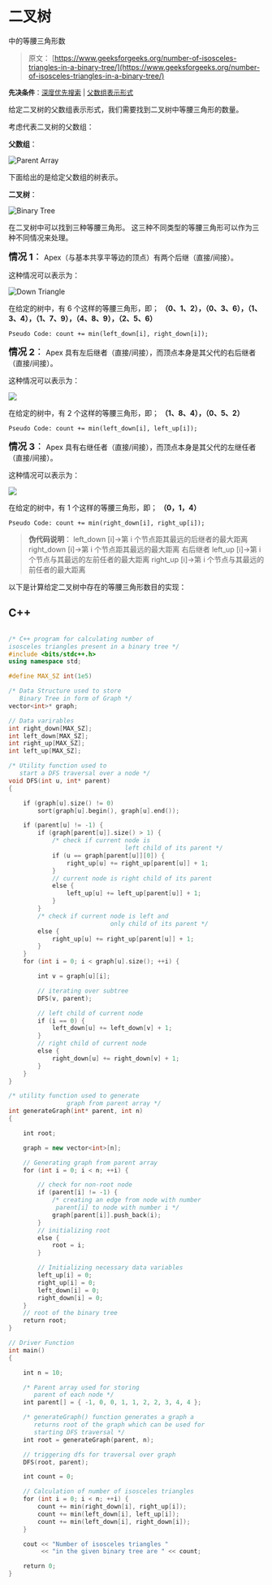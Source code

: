 # 二叉树

中的等腰三角形数

> 原文： [https://www.geeksforgeeks.org/number-of-isosceles-triangles-in-a-binary-tree/](https://www.geeksforgeeks.org/number-of-isosceles-triangles-in-a-binary-tree/)

<font size="2">**先决条件**：[深度优先搜索](https://www.geeksforgeeks.org/depth-first-search-or-dfs-for-a-graph/) | [父数组表示形式](https://www.geeksforgeeks.org/construct-a-binary-tree-from-parent-array-representation/)</font>

给定二叉树的父数组表示形式，我们需要找到二叉树中等腰三角形的数量。

考虑代表二叉树的父数组：

**父数组**：

![Parent Array](img/963b321b936ef5d1f3342ede94744467.png)

下面给出的是给定父数组的树表示。

**二叉树**：

![Binary Tree](img/e7a5527e0835931600c29cf52ce2408b.png)

在二叉树中可以找到三种等腰三角形。 这三种不同类型的等腰三角形可以作为三种不同情况来处理。

<font size="4">**情况 1**：</font> Apex（与基本共享平等边的顶点）有两个后继（直接/间接）。

这种情况可以表示为：

![Down Triangle](img/98a0be758bd1cbe6d2e556bf9af601d7.png)

在给定的树中，有 6 个这样的等腰三角形，即； **（0、1、2），（0、3、6），（1、3、4），（1、7、9），（4、8、9），（2、5、6）**

```
Pseudo Code: count += min(left_down[i], right_down[i]);
```

<font size="4">**情况 2**：</font> Apex 具有左后继者（直接/间接），而顶点本身是其父代的右后继者（直接/间接）。

这种情况可以表示为：

![](img/f19f78fc03981eca332c853a3dddaf44.png)

在给定的树中，有 2 个这样的等腰三角形，即； **（1、8、4），（0、5、2）**

```
Pseudo Code: count += min(left_down[i], left_up[i]);
```

<font size="4">**情况 3**：</font> Apex 具有右继任者（直接/间接），而顶点本身是其父代的左继任者（直接/间接）。

这种情况可以表示为：

![](img/c7add24794c37fb8eeca89ae24b73861.png)

在给定的树中，有 1 个这样的等腰三角形，即； **（0，1，4）**

```
Pseudo Code: count += min(right_down[i], right_up[i]);
```

> **伪代码说明**：
> left_down [i]->第 i 个节点距其最远的后继者的最大距离
> right_down [i]->第 i 个节点距其最远的最大距离 右后继者
> left_up [i]->第 i 个节点与其最远的左前任者的最大距离
> right_up [i]->第 i 个节点与其最远的前任者的最大距离

以下是计算给定二叉树中存在的等腰三角形数目的实现：

## C++

```cpp

/* C++ program for calculating number of  
isosceles triangles present in a binary tree */
#include <bits/stdc++.h> 
using namespace std; 

#define MAX_SZ int(1e5) 

/* Data Structure used to store  
   Binary Tree in form of Graph */
vector<int>* graph; 

// Data varirables 
int right_down[MAX_SZ]; 
int left_down[MAX_SZ]; 
int right_up[MAX_SZ]; 
int left_up[MAX_SZ]; 

/* Utility function used to  
   start a DFS traversal over a node */
void DFS(int u, int* parent) 
{ 

    if (graph[u].size() != 0) 
        sort(graph[u].begin(), graph[u].end()); 

    if (parent[u] != -1) { 
        if (graph[parent[u]].size() > 1) { 
            /* check if current node is  
                                left child of its parent */
            if (u == graph[parent[u]][0]) { 
                right_up[u] += right_up[parent[u]] + 1; 
            } 
            // current node is right child of its parent 
            else { 
                left_up[u] += left_up[parent[u]] + 1; 
            } 
        } 
        /* check if current node is left and  
                            only child of its parent */
        else { 
            right_up[u] += right_up[parent[u]] + 1; 
        } 
    } 
    for (int i = 0; i < graph[u].size(); ++i) { 

        int v = graph[u][i]; 

        // iterating over subtree 
        DFS(v, parent); 

        // left child of current node 
        if (i == 0) { 
            left_down[u] += left_down[v] + 1; 
        } 
        // right child of current node 
        else { 
            right_down[u] += right_down[v] + 1; 
        } 
    } 
} 

/* utility function used to generate  
                graph from parent array */
int generateGraph(int* parent, int n) 
{ 

    int root; 

    graph = new vector<int>[n]; 

    // Generating graph from parent array 
    for (int i = 0; i < n; ++i) { 

        // check for non-root node 
        if (parent[i] != -1) { 
            /* creating an edge from node with number 
             parent[i] to node with number i */
            graph[parent[i]].push_back(i); 
        } 
        // initializing root 
        else { 
            root = i; 
        } 

        // Initializing necessary data variables 
        left_up[i] = 0; 
        right_up[i] = 0; 
        left_down[i] = 0; 
        right_down[i] = 0; 
    } 
    // root of the binary tree 
    return root; 
} 

// Driver Function 
int main() 
{ 

    int n = 10; 

    /* Parent array used for storing  
       parent of each node */
    int parent[] = { -1, 0, 0, 1, 1, 2, 2, 3, 4, 4 }; 

    /* generateGraph() function generates a graph a  
       returns root of the graph which can be used for 
       starting DFS traversal */
    int root = generateGraph(parent, n); 

    // triggering dfs for traversal over graph 
    DFS(root, parent); 

    int count = 0; 

    // Calculation of number of isosceles triangles 
    for (int i = 0; i < n; ++i) { 
        count += min(right_down[i], right_up[i]); 
        count += min(left_down[i], left_up[i]); 
        count += min(left_down[i], right_down[i]); 
    } 

    cout << "Number of isosceles triangles "
         << "in the given binary tree are " << count; 

    return 0; 
} 

```